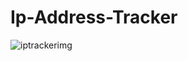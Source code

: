 # Ip-Address-Tracker

![iptrackerimg](https://user-images.githubusercontent.com/96658699/201482010-b4a5dcf8-7bb1-4d4a-8c3f-79677d8f566c.png)
